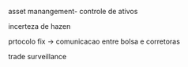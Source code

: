 asset manangement- controle de ativos

incerteza de hazen

prtocolo fix -> comunicacao entre bolsa e corretoras

trade surveillance


